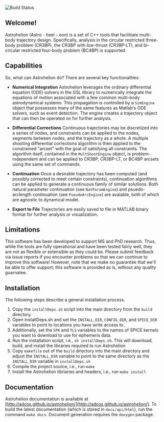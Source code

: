 ![Build Status](https://travis-ci.org/adcox/astrohelion.svg?branch=master)

## Welcome!

Astrohelion (Astro - heel - eon) is a set of C++ tools that facilitiate 
multi-body trajectory design. Specifically, analysis in the circular restricted 
three-body problem (CR3BP), the CR3BP with low-thrust (CR3BP-LT), and bi-circular 
restricted four-body problem (BC4BP) is supported.

## Capabilities

So, what can Astrohelion do? There are several key functionalities:


* **Numerical Integration** Astrohelion leverages the ordinary differential 
	equation (ODE) solvers in the GSL library to numerically integrate the 
	equations of motion associated with a few common multi-body astrodynamical 
	systems. This propagation is controlled by a `SimEngine` object that 
	possesses many of the same features as Matlab's ODE solvers, such as event 
	detection. The engine creates a trajectory object that can then be operated 
	on for further analysis.

* **Differential Corrections** Continuous trajectories may be discretized into a 
	series of nodes, and constraints can be applied to the nodes, segments 
	between nodes, and the trajectory as a whole. A multiple shooting 
	differential corrections algorithm is then applied to the constrained 
	"arcset" with the goal of satisfying all constraints. The algorithm itself, 
	contained in the `MultShootEngine` object, is problem-independent and can be
	applied to CR3BP, CR3BP-LT, or BC4BP arcsets using the same set of commands.

* **Continuation** Once a desirable trajectory has been computed (and possibly 
	corrected to meet certain constraints), continuation algorithms can be 
	applied to generate a continuous family of similar solutions. Both natural 
	parameter continuation (see `NatParamEngine`) and psuedo-arclength 
	continuation (see `PseudoArcEngine`) are avaiable, both of which are 
	agnostic to dynamical model.

* **Export to File** Trajectories are easily saved to file in MATLAB binary 
	format for further analysis or visualization.

## Limitations

This software has been developed to support MS and PhD research. Thus, while the
tools are fully operational and have been tested fairly well, they are not as
flexible or extensible as they could be. Please submit feedback via issue reports
if you encounter problems so that we can continue to improve this software! 
However, note that we make no guarantee that we'll be able to offer support; this
software is provided as is, without any quality guarnatee.

## Installation

The following steps describe a general installation process.

1. Copy the `installDeps.sh` script into the main directory from the 
	`build` directory.
1. Open installDeps.sh and set the `INSTALL_DIR`, `CONFIG_DIR`, and `SPICE_DIR` 
	variables to point to locations you have write access to.
1. Additionally, set the `SPK` and `TLS` variables to the names of SPICE kernels 
	you want to download to use for ephemeris data.
1. Run the installation script, i.e., `sh installDeps.sh`. This will download, 
	build, and install the libraries required to run Astrohelion
1. Copy `makefile` out of the `build` directory into the main directory and 
	adjust the `INSTALL_DIR` variable to point to the same directory as the 
	`INSTALL_DIR` variable in `installDeps.sh`
1. Compile the project source, i.e., run `make`
1. Install the Astrohelion libriaries and headers, i.e., run `make install`

## Documentation

Astrohelion documentation is available at 
[http://adcox.github.io/astrohelion/](http://adcox.github.io/astrohelion/). To 
build the latest documentation (which is stored in `docs/api/html`), run the command 
`make docs`. Document generation requires the `doxygen` package.
